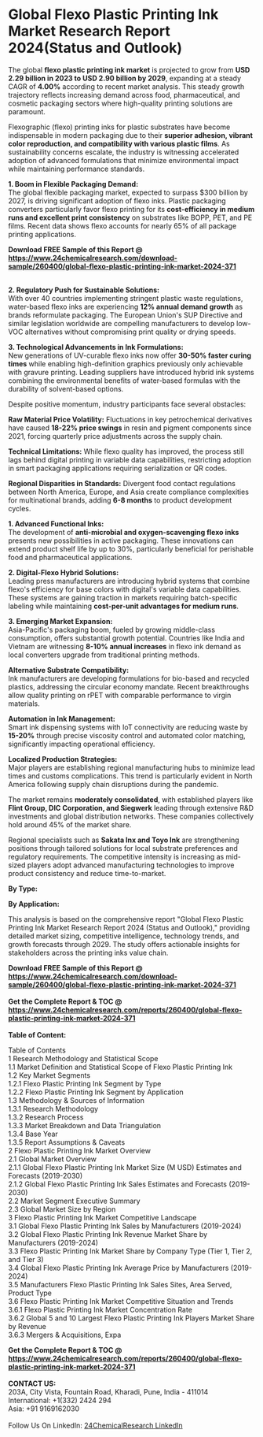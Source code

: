 <h1>Global Flexo Plastic Printing Ink Market Research Report 2024(Status and Outlook)</h1><p>The global <strong>flexo plastic printing ink market</strong> is projected to grow from <strong>USD 2.29 billion in 2023 to USD 2.90 billion by 2029</strong>, expanding at a steady CAGR of <strong>4.00%</strong> according to recent market analysis. This steady growth trajectory reflects increasing demand across food, pharmaceutical, and cosmetic packaging sectors where high-quality printing solutions are paramount.</p><p>Flexographic (flexo) printing inks for plastic substrates have become indispensable in modern packaging due to their <strong>superior adhesion, vibrant color reproduction, and compatibility with various plastic films</strong>. As sustainability concerns escalate, the industry is witnessing accelerated adoption of advanced formulations that minimize environmental impact while maintaining performance standards.</p><p><strong>1. Boom in Flexible Packaging Demand:</strong><br>
The global flexible packaging market, expected to surpass $300 billion by 2027, is driving significant adoption of flexo inks. Plastic packaging converters particularly favor flexo printing for its <strong>cost-efficiency in medium runs and excellent print consistency</strong> on substrates like BOPP, PET, and PE films. Recent data shows flexo accounts for nearly 65% of all package printing applications.</p><div><b>Download FREE Sample of this Report @ 
            <a href="https://www.24chemicalresearch.com/download-sample/260400/global-flexo-plastic-printing-ink-market-2024-371">
            https://www.24chemicalresearch.com/download-sample/260400/global-flexo-plastic-printing-ink-market-2024-371</a></b></div><br><p><strong>2. Regulatory Push for Sustainable Solutions:</strong><br>
With over 40 countries implementing stringent plastic waste regulations, water-based flexo inks are experiencing <strong>12% annual demand growth</strong> as brands reformulate packaging. The European Union's SUP Directive and similar legislation worldwide are compelling manufacturers to develop low-VOC alternatives without compromising print quality or drying speeds.</p><p><strong>3. Technological Advancements in Ink Formulations:</strong><br>
New generations of UV-curable flexo inks now offer <strong>30-50% faster curing times</strong> while enabling high-definition graphics previously only achievable with gravure printing. Leading suppliers have introduced hybrid ink systems combining the environmental benefits of water-based formulas with the durability of solvent-based options.</p><p>Despite positive momentum, industry participants face several obstacles:</p><p><strong>Raw Material Price Volatility:</strong> Fluctuations in key petrochemical derivatives have caused <strong>18-22% price swings</strong> in resin and pigment components since 2021, forcing quarterly price adjustments across the supply chain.</p><p><strong>Technical Limitations:</strong> While flexo quality has improved, the process still lags behind digital printing in variable data capabilities, restricting adoption in smart packaging applications requiring serialization or QR codes.</p><p><strong>Regional Disparities in Standards:</strong> Divergent food contact regulations between North America, Europe, and Asia create compliance complexities for multinational brands, adding <strong>6-8 months</strong> to product development cycles.</p><p><strong>1. Advanced Functional Inks:</strong><br>
The development of <strong>anti-microbial and oxygen-scavenging flexo inks</strong> presents new possibilities in active packaging. These innovations can extend product shelf life by up to 30%, particularly beneficial for perishable food and pharmaceutical applications.</p><p><strong>2. Digital-Flexo Hybrid Solutions:</strong><br>
Leading press manufacturers are introducing hybrid systems that combine flexo's efficiency for base colors with digital's variable data capabilities. These systems are gaining traction in markets requiring batch-specific labeling while maintaining <strong>cost-per-unit advantages for medium runs</strong>.</p><p><strong>3. Emerging Market Expansion:</strong><br>
Asia-Pacific's packaging boom, fueled by growing middle-class consumption, offers substantial growth potential. Countries like India and Vietnam are witnessing <strong>8-10% annual increases</strong> in flexo ink demand as local converters upgrade from traditional printing methods.</p><p><strong>Alternative Substrate Compatibility:</strong><br>
	Ink manufacturers are developing formulations for bio-based and recycled plastics, addressing the circular economy mandate. Recent breakthroughs allow quality printing on rPET with comparable performance to virgin materials.</p><p><strong>Automation in Ink Management:</strong><br>
	Smart ink dispensing systems with IoT connectivity are reducing waste by <strong>15-20%</strong> through precise viscosity control and automated color matching, significantly impacting operational efficiency.</p><p><strong>Localized Production Strategies:</strong><br>
	Major players are establishing regional manufacturing hubs to minimize lead times and customs complications. This trend is particularly evident in North America following supply chain disruptions during the pandemic.</p><p>The market remains <strong>moderately consolidated</strong>, with established players like <strong>Flint Group, DIC Corporation, and Siegwerk</strong> leading through extensive R&amp;D investments and global distribution networks. These companies collectively hold around 45% of the market share.</p><p>Regional specialists such as <strong>Sakata Inx and Toyo Ink</strong> are strengthening positions through tailored solutions for local substrate preferences and regulatory requirements. The competitive intensity is increasing as mid-sized players adopt advanced manufacturing technologies to improve product consistency and reduce time-to-market.</p><p><strong>By Type:</strong></p><p><strong>By Application:</strong></p><p>This analysis is based on the comprehensive report "Global Flexo Plastic Printing Ink Market Research Report 2024 (Status and Outlook)," providing detailed market sizing, competitive intelligence, technology trends, and growth forecasts through 2029. The study offers actionable insights for stakeholders across the printing inks value chain.</p><div><b>Download FREE Sample of this Report @ 
            <a href="https://www.24chemicalresearch.com/download-sample/260400/global-flexo-plastic-printing-ink-market-2024-371">
            https://www.24chemicalresearch.com/download-sample/260400/global-flexo-plastic-printing-ink-market-2024-371</a></b></div><br><div><b>Get the Complete Report & TOC @ 
            <a href="https://www.24chemicalresearch.com/reports/260400/global-flexo-plastic-printing-ink-market-2024-371">
            https://www.24chemicalresearch.com/reports/260400/global-flexo-plastic-printing-ink-market-2024-371</a></b></div><br>
            <b>Table of Content:</b><p>Table of Contents<br />
1 Research Methodology and Statistical Scope<br />
1.1 Market Definition and Statistical Scope of Flexo Plastic Printing Ink<br />
1.2 Key Market Segments<br />
1.2.1 Flexo Plastic Printing Ink Segment by Type<br />
1.2.2 Flexo Plastic Printing Ink Segment by Application<br />
1.3 Methodology & Sources of Information<br />
1.3.1 Research Methodology<br />
1.3.2 Research Process<br />
1.3.3 Market Breakdown and Data Triangulation<br />
1.3.4 Base Year<br />
1.3.5 Report Assumptions & Caveats<br />
2 Flexo Plastic Printing Ink Market Overview<br />
2.1 Global Market Overview<br />
2.1.1 Global Flexo Plastic Printing Ink Market Size (M USD) Estimates and Forecasts (2019-2030)<br />
2.1.2 Global Flexo Plastic Printing Ink Sales Estimates and Forecasts (2019-2030)<br />
2.2 Market Segment Executive Summary<br />
2.3 Global Market Size by Region<br />
3 Flexo Plastic Printing Ink Market Competitive Landscape<br />
3.1 Global Flexo Plastic Printing Ink Sales by Manufacturers (2019-2024)<br />
3.2 Global Flexo Plastic Printing Ink Revenue Market Share by Manufacturers (2019-2024)<br />
3.3 Flexo Plastic Printing Ink Market Share by Company Type (Tier 1, Tier 2, and Tier 3)<br />
3.4 Global Flexo Plastic Printing Ink Average Price by Manufacturers (2019-2024)<br />
3.5 Manufacturers Flexo Plastic Printing Ink Sales Sites, Area Served, Product Type<br />
3.6 Flexo Plastic Printing Ink Market Competitive Situation and Trends<br />
3.6.1 Flexo Plastic Printing Ink Market Concentration Rate<br />
3.6.2 Global 5 and 10 Largest Flexo Plastic Printing Ink Players Market Share by Revenue<br />
3.6.3 Mergers & Acquisitions, Expa</p><div><b>Get the Complete Report & TOC @ 
            <a href="https://www.24chemicalresearch.com/reports/260400/global-flexo-plastic-printing-ink-market-2024-371">
            https://www.24chemicalresearch.com/reports/260400/global-flexo-plastic-printing-ink-market-2024-371</a></b></div><br><b>CONTACT US:</b><br>
            203A, City Vista, Fountain Road, Kharadi, Pune, India - 411014<br>
            International: +1(332) 2424 294<br>
            Asia: +91 9169162030 <br><br>
            Follow Us On LinkedIn: <a href="https://www.linkedin.com/company/24chemicalresearch/">24ChemicalResearch LinkedIn</a>